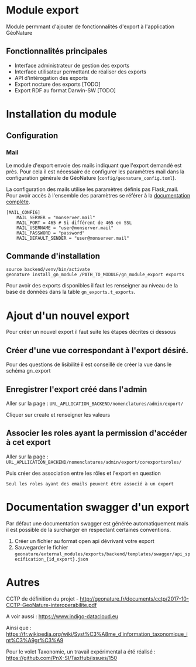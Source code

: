 # Module export

Module permmant d'ajouter de fonctionnalités d'export à l'application GéoNature

## Fonctionnalités principales
* Interface administrateur de gestion des exports
* Interface utilisateur permettant de réaliser des exports
* API d'intérogation des exports
* Export nocture des exports [TODO]
* Export RDF au format Darwin-SW [TODO]


# Installation du module

## Configuration
### Mail
Le module d'export envoie des mails indiquant que l'export demandé est près. Pour cela il est nécessaire de configurer les paramètres mail dans la configuration générale de GéoNature (`config/geonature_config.toml`).

La configuration des mails utilise les paramètres définis pas Flask_mail. Pour avoir accès à l'ensemble des paramètres se référer à la [documentation complète](https://flask-mail.readthedocs.io/en/latest/).

```
[MAIL_CONFIG]
    MAIL_SERVER = "monserver.mail"
    MAIL_PORT = 465 # Si différent de 465 en SSL
    MAIL_USERNAME = "user@monserver.mail"
    MAIL_PASSWORD = "password"
    MAIL_DEFAULT_SENDER = "user@monserver.mail"
```

## Commande d'installation
```
source backend/venv/bin/activate
geonature install_gn_module /PATH_TO_MODULE/gn_module_export exports
```

Pour avoir des exports disponibles il faut les renseigner au niveau de la base de données dans la table `gn_exports.t_exports`.

# Ajout d'un nouvel export
Pour créer un nouvel export il faut suite les étapes décrites ci dessous

## Créer d'une vue correspondant à l'export désiré.

Pour des questions de lisibilité il est conseillé de créer la vue dans le schéma gn_export

## Enregistrer l'export créé dans l'admin

Aller sur la page : `URL_APLLICATION_BACKEND/nomenclatures/admin/export/`

Cliquer sur create et renseigner les valeurs

## Associer les roles ayant la permission d'accéder à cet export

Aller sur la page : `URL_APLLICATION_BACKEND/nomenclatures/admin/export/corexportsroles/`

Puis créer des association entre les rôles et l'export en question
```
Seul les roles ayant des emails peuvent être associé à un export
```

# Documentation swagger d'un export
Par défaut une documentation swagger est générée automatiquement mais il est possible de la surcharger en respectant certaines conventions.

1. Créer un fichier au format open api dévrivant votre export
2. Sauvegarder le fichier `geonature/external_modules/exports/backend/templates/swagger/api_specification_{id_export}.json`


# Autres
CCTP de définition du projet - http://geonature.fr/documents/cctp/2017-10-CCTP-GeoNature-interoperabilite.pdf

A voir aussi : https://www.indigo-datacloud.eu

Ainsi que : https://fr.wikipedia.org/wiki/Syst%C3%A8me_d'information_taxonomique_int%C3%A9gr%C3%A9

Pour le volet Taxonomie, un travail expérimental a été réalisé : https://github.com/PnX-SI/TaxHub/issues/150
